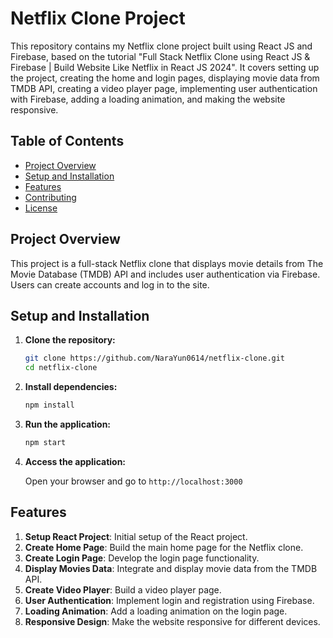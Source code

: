 # Netflix Clone Project

This repository contains my Netflix clone project built using React JS and Firebase, based on the tutorial "Full Stack Netflix Clone using React JS & Firebase | Build Website Like Netflix in React JS 2024". It covers setting up the project, creating the home and login pages, displaying movie data from TMDB API, creating a video player page, implementing user authentication with Firebase, adding a loading animation, and making the website responsive.

## Table of Contents
- [Project Overview](#project-overview)
- [Setup and Installation](#setup-and-installation)
- [Features](#features)
- [Contributing](#contributing)
- [License](#license)

## Project Overview
This project is a full-stack Netflix clone that displays movie details from The Movie Database (TMDB) API and includes user authentication via Firebase. Users can create accounts and log in to the site.

## Setup and Installation

1. **Clone the repository:**

    ```sh
    git clone https://github.com/NaraYun0614/netflix-clone.git
    cd netflix-clone
    ```

2. **Install dependencies:**

    ```sh
    npm install
    ```

3. **Run the application:**

    ```sh
    npm start
    ```

4. **Access the application:**

    Open your browser and go to `http://localhost:3000`

## Features

1. **Setup React Project**: Initial setup of the React project.
2. **Create Home Page**: Build the main home page for the Netflix clone.
3. **Create Login Page**: Develop the login page functionality.
4. **Display Movies Data**: Integrate and display movie data from the TMDB API.
5. **Create Video Player**: Build a video player page.
6. **User Authentication**: Implement login and registration using Firebase.
7. **Loading Animation**: Add a loading animation on the login page.
8. **Responsive Design**: Make the website responsive for different devices.
